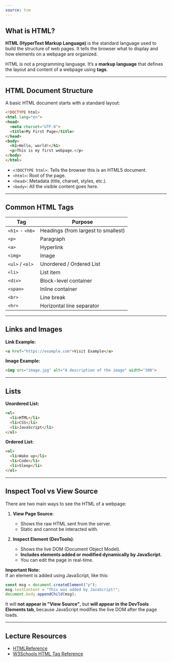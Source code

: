 ```yaml
---
source: tcm
---
```

## What is HTML?

**HTML (HyperText Markup Language)** is the standard language used to build the structure of web pages. It tells the browser what to display and how elements on a webpage are organized.

HTML is not a programming language. It’s a **markup language** that defines the layout and content of a webpage using **tags**.

---

## HTML Document Structure

A basic HTML document starts with a standard layout:

```html
<!DOCTYPE html>
<html lang="en">
<head>
  <meta charset="UTF-8">
  <title>My First Page</title>
</head>
<body>
  <h1>Hello, world!</h1>
  <p>This is my first webpage.</p>
</body>
</html>
```

- `<!DOCTYPE html>`: Tells the browser this is an HTML5 document.
- `<html>`: Root of the page.
- `<head>`: Metadata (title, charset, styles, etc.).
- `<body>`: All the visible content goes here.

---

## Common HTML Tags

|Tag|Purpose|
|---|---|
|`<h1>` - `<h6>`|Headings (from largest to smallest)|
|`<p>`|Paragraph|
|`<a>`|Hyperlink|
|`<img>`|Image|
|`<ul>` / `<ol>`|Unordered / Ordered List|
|`<li>`|List item|
|`<div>`|Block-level container|
|`<span>`|Inline container|
|`<br>`|Line break|
|`<hr>`|Horizontal line separator|

---

## Links and Images

**Link Example:**

```html
<a href="https://example.com">Visit Example</a>
```

**Image Example:**

```html
<img src="image.jpg" alt="A description of the image" width="300">
```

---

## Lists

**Unordered List:**

```html
<ul>
  <li>HTML</li>
  <li>CSS</li>
  <li>JavaScript</li>
</ul>
```

**Ordered List:**

```html
<ol>
  <li>Wake up</li>
  <li>Code</li>
  <li>Sleep</li>
</ol>
```

---

## Inspect Tool vs View Source

There are two main ways to see the HTML of a webpage:

1. **View Page Source**:
    
    - Shows the raw HTML sent from the server.
    - Static and cannot be interacted with.
2. **Inspect Element (DevTools)**:
    
    - Shows the live DOM (Document Object Model).
    - **Includes elements added or modified dynamically by JavaScript.**
    - You can edit the page in real-time.

**Important Note:**  
If an element is added using JavaScript, like this:

```javascript
const msg = document.createElement("p");
msg.textContent = "This was added by JavaScript!";
document.body.appendChild(msg);
```

It will **not appear in "View Source"**, but **will appear in the DevTools Elements tab**, because JavaScript modifies the live DOM after the page loads.

---
## Lecture Resources

- [HTMLReference](https://htmlreference.io/)
- [W3Schools HTML Tag Reference](https://www.w3schools.com/tags/default.asp)
